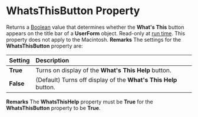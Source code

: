 
# WhatsThisButton Property



Returns a  [Boolean](b8bdf64f-5920-1ae9-16d0-b26d09524a30.md) value that determines whether the **What's This** button appears on the title bar of a **UserForm** object. Read-only at [run time](b8bdf64f-5920-1ae9-16d0-b26d09524a30.md). This property does not apply to the Macintosh.
 **Remarks**
The settings for the  **WhatsThisButton** property are:


|**Setting**|**Description**|
|:-----|:-----|
| **True**|Turns on display of the  **What's This Help** button.|
| **False**|(Default) Turns off display of the  **What's This Help** button.|
 **Remarks**
The  **WhatsThisHelp** property must be **True** for the **WhatsThisButton** property to be **True**.
